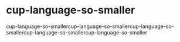 # cup-language-so-smaller
cup-language-so-smallercup-language-so-smallercup-language-so-smallercup-language-so-smallercup-language-so-smaller
